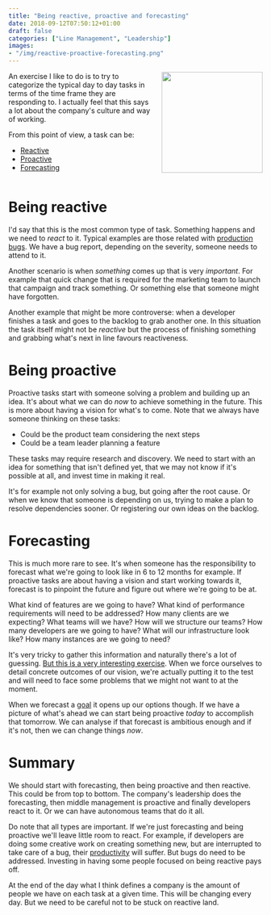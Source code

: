 ```yaml
---
title: "Being reactive, proactive and forecasting"
date: 2018-09-12T07:50:12+01:00
draft: false
categories: ["Line Management", "Leadership"]
images:
- "/img/reactive-proactive-forecasting.png"
---
```


<img src='/img/reactive-proactive-forecasting.png' style='float:right; width:200px;margin-left:15px'/>

An exercise I like to do is to try to categorize the typical day to day tasks in
terms of the time frame they are responding to. I actually feel that this says a lot
about the company's culture and way of working.

From this point of view, a task can be:

* [Reactive](/post/reactive-proactive-forecasting/#being-reactive)
* [Proactive](/post/reactive-proactive-forecasting/#being-proactive)
* [Forecasting](/post/reactive-proactive-forecasting/#forecasting)

<div style='clear:both'></div>
<!--more-->

# Being reactive

I'd say that this is the most common type of task. Something happens and we need
to _react_ to it. Typical examples are those related with [production
bugs](/post/zero-bug-policy/).
We have a bug report, depending on the severity, someone needs to attend to it.

Another scenario is when _something_ comes up that is very _important_. For
example that quick change that is required for the marketing team to launch that
campaign and track something. Or something else that someone might have
forgotten.

Another example that might be more controverse: when a developer finishes a task
and goes to the backlog to grab another one. In this situation the task itself
might not be _reactive_ but the process of finishing something and grabbing
what's next in line favours reactiveness.

# Being proactive

Proactive tasks start with someone solving a problem and building up an idea.
It's about what we can do _now_ to achieve something in the future. This is more
about having a vision for what's to come. Note that we always have someone
thinking on these tasks:

* Could be the product team considering the next steps
* Could be a team leader planning a feature

These tasks may require research and discovery. We need to start with an idea
for something that isn't defined yet, that we may not know if it's possible at
all, and invest time in making it real.

It's for example not only solving a bug, but going after the root cause. Or when
we know that someone is depending on us, trying to make a plan to resolve
dependencies sooner. Or registering our own ideas on the backlog.

# Forecasting

This is much more rare to see. It's when someone has the responsibility to
forecast what we're going to look like in 6 to 12 months for example. If
proactive tasks are about having a vision and start working towards it, forecast
is to pinpoint the future and figure out where we're going to be at.

What kind of features are we going to have? What kind of performance
requirements will need to be addressed? How many clients are we expecting? What
teams will we have? How will we structure our teams? How many developers are we
going to have? What will our infrastructure look like? How many instances are we
going to need?

It's very tricky to gather this information and naturally there's a lot of
guessing. [But this is a very interesting
exercise](/post/work-smart-vs-work-hard/). When we force ourselves to
detail concrete outcomes of our vision, we're actually putting it to the test
and will need to face some problems that we might not want to at the moment.

When we forecast a
[goal](/post/importance-of-setting-goals/) it opens up our options though. If we have a picture of
what's ahead we can start being proactive _today_ to accomplish that tomorrow.
We can analyse if that forecast is ambitious enough and if it's not, then we can
change things _now_.

# Summary

We should start with forecasting, then being proactive and then reactive. This
could be from top to bottom. The company's leadership does the forecasting, then
middle management is proactive and finally developers react to it. Or we can
have autonomous teams that do it all.

Do note that all types are important. If we're just forecasting and being
proactive we'll leave little room to react. For example, if developers are doing
some creative work on creating something new, but are interrupted to take care of
a bug, their [productivity](/post/productivity-index/) will suffer. But bugs do need to be addressed.  Investing
in having some people focused on being reactive pays off.

At the end of the day what I think defines a company is the amount of people we
have on each task at a given time. This will be changing every day. But we need
to be careful not to be stuck on reactive land.
